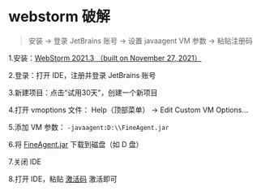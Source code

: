 # webstorm 破解

>安装 -> 登录 JetBrains 账号 -> 设置 javaagent VM 参数 -> 粘贴注册码

1.安装：[WebStorm 2021.3 （built on November 27, 2021）](https://download.jetbrains.com/webstorm/WebStorm-2021.3.exe)

2.登录：打开 IDE，注册并登录 JetBrains 账号

3.新建项目：点击“试用30天”，创建一个新项目

4.打开 vmoptions 文件： Help（顶部菜单） -> Edit Custom VM Options...

5.添加 VM 参数： `-javaagent:D:\\FineAgent.jar`

6.将 [FineAgent.jar](/webstorm/FineAgent.jar) 下载到磁盘（如 D 盘）

7.关闭 IDE

8.打开 IDE，粘贴 [激活码](/webstorm/ActivationCode.txt) 激活即可
